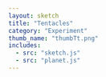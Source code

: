 ```yaml
---
layout: sketch
title: "Tentacles"
category: "Experiment"
thumb_name: "thumbTt.png"
includes:
  - src: "sketch.js"
  - src: "planet.js"
---
```


<!--

  You can change the title, category and thumb as you like
  (just make sure the folder contain a jpg for the thumb with the correct name)
  Do not change the first line "layout: sketch"

  If you need to customize this html page:
    1) delete the line "layout: sketch"
    2) copy the content of "/_layouts/sketch.html" below.
    Make sure to leave one line of space between the markup above and the html code

-->
